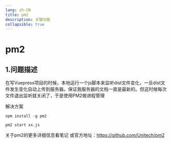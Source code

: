 ```yaml
---
lang: zh-CN
title: pm2
description: 关键功能
collapsible: true
---
```

# pm2

## 1.问题描述

在写Vuepress项目的时候，本地运行一个js脚本来监听dist文件变化，一旦dist文件发生变化自动上传到服务器。保证我服务器的文档一直是最新的。但这时候每次文件退出监听就关闭了，于是使用PM2做进程管理

解决方案

~~~shell
npm install -g pm2

pm2 start xx.js
~~~

关于pm2的更多详细信息看笔记 或官方地址：https://github.com/Unitech/pm2

